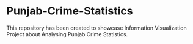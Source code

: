 # Punjab-Crime-Statistics
This repository has been created to showcase Information Visualization Project about Analysing Punjab Crime Statistics.
